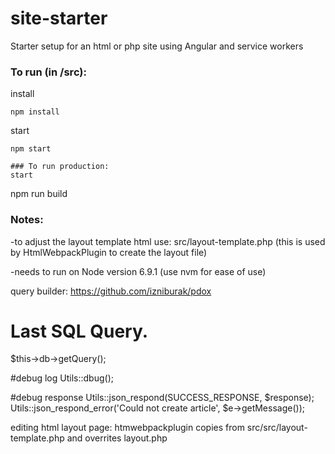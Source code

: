 # site-starter
Starter setup for an html or php site using Angular and service workers

### To run (in /src):
install
```
npm install
```
start
```
npm start

### To run production:
start
```
npm run build


### Notes:
-to adjust the layout template html use: src/layout-template.php
(this is used by HtmlWebpackPlugin to create the layout file)

-needs to run on Node version 6.9.1
(use nvm for ease of use)

query builder:
https://github.com/izniburak/pdox

# Last SQL Query.
$this->db->getQuery(); 

#debug log
Utils::dbug();

#debug response
Utils::json_respond(SUCCESS_RESPONSE, $response);
Utils::json_respond_error('Could not create article', $e->getMessage());

editing html layout page:
htmwebpackplugin copies from src/src/layout-template.php and overrites layout.php
